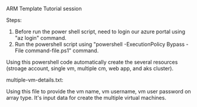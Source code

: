 ARM Template Tutorial session

Steps:
1. Before run the power shell script, need to login our azure portal using "az login" command.
2. Run the powershell script using "powershell -ExecutionPolicy Bypass -File command-file.ps1" command.

Using this powershell code automatically create the several resources (stroage account, single vm, multiple cm, web app, and aks cluster).
 

multiple-vm-details.txt:
 
 Using this file to provide the vm name, vm username, vm user password on array type. It's input data for create the multiple virtual machines.
